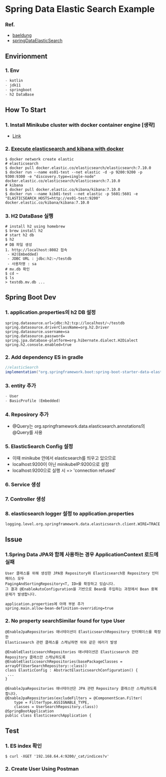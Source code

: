 # Spring Data Elastic Search Example
### Ref.
 - [baeldung](https://www.baeldung.com/spring-data-elasticsearch-tutorial)
 - [springDataElasticSearch](https://tecoble.techcourse.co.kr/post/2021-10-19-elasticsearch/)

## Envirionment
### 1. Env
```gradle
- kotlin
- jdk11
- springboot
- h2 DataBase
```
## How To Start
### 1. Install Minikube cluster with docker container engine [생략]
 - [Link](https://itnext.io/goodbye-docker-desktop-hello-minikube-3649f2a1c469)

### 2. [Execute elasticsearch and kibana with docker](https://www.elastic.co/guide/en/kibana/current/docker.html)
```shell
$ docker network create elastic
# elasticsearch
$ docker pull docker.elastic.co/elasticsearch/elasticsearch:7.10.0
$ docker run --name es01-test --net elastic -d -p 9200:9200 -p 9300:9300 -e "discovery.type=single-node" docker.elastic.co/elasticsearch/elasticsearch:7.10.0
# kibana
$ docker pull docker.elastic.co/kibana/kibana:7.10.0
$ docker run --name kib01-test --net elastic -p 5601:5601 -e "ELASTICSEARCH_HOSTS=http://es01-test:9200" docker.elastic.co/kibana/kibana:7.10.0
```
### 3. H2 DataBase 실행
```shell
# install h2 using homebrew
$ brew install h2
# start h2 db
$ h2
# DB 파일 생성
1. http://localhost:8082 접속
 - H2(Embedded)
 - JDBC URL : jdbc:h2:~/testdb
 - 사용자명 : sa
# mv.db 확인
$ cd ~
$ ls
> testdb.mv.db ...
```

## Spring Boot Dev
### 1. application.properties의 h2 DB 설정
```properties
spring.datasource.url=jdbc:h2:tcp://localhost/~/testdb
spring.datasource.driverClassName=org.h2.Driver
spring.datasource.username=sa
spring.datasource.password=
spring.jpa.database-platform=org.hibernate.dialect.H2Dialect
spring.h2.console.enabled=true
```

### 2. Add dependency ES in gradle
```gradle
//elasticSearch
implementation("org.springframework.boot:spring-boot-starter-data-elasticsearch")
```
### 3. entity 추가
```kotlin
- User
- BasicProfile (Embedded)
```

### 4. Reposirory 추가
 - @Query는 org.springframework.data.elasticsearch.annotations의 @Query를 사용

### 5. ElasticSearch Config 설정
 - 이때 minikube 안에서 elasticsearch를 띄우고 있으므로
 - localhost:9200이 아닌 minikubeIP:9200으로 설정
 - localhost:9200으로 실행 시 => 'connection refused'

### 6. Service 생성

### 7. Controller 생성

### 8. elasticsearch logger 설정 to application.properties
```properties
logging.level.org.springframework.data.elasticsearch.client.WIRE=TRACE
```

## Issue
### 1.Spring Data JPA와 함께 사용하는 경우 ApplicationContext 로드에 실패
```
User 클래스를 위해 생성한 JPA용 Repository와 Elasticsearch용 Repository 인터페이스 모두
PagingAndSortingRepository<T, ID>를 확장하고 있습니다.
그 결과 @EnableAutoConfiguration을 기반으로 Bean을 주입하는 과정에서 Bean 중복 문제가 발생합니다.

application.properties에 아래 부분 추가
spring.main.allow-bean-definition-overriding=true
```
### 2. No property searchSimilar found for type User
```
@EnableJpaRepositories 애너테이션이 ElasticsearchRepository 인터페이스를 확장한
Elasticsearch 관련 클래스를 스캐닝하면 위와 같은 에러가 발생

@EnableElasticsearchRepositories 애너테이션은 Elasticsearch 관련 Repository 클래스만 스캐닝하도록
@EnableElasticsearchRepositories(basePackageClasses = arrayOf(UserSearchRepository::class))
class ElasticConfig : AbstractElasticsearchConfiguration() {
 ...
}

@EnableJpaRepositories 애너테이션은 JPA 관련 Repository 클래스만 스캐닝하도록 합니다.
@EnableJpaRepositories(excludeFilters = @ComponentScan.Filter(
    type = FilterType.ASSIGNABLE_TYPE,
    classes = UserSearchRepository.class))
@SpringBootApplication
public class ElasticsearchApplication {
```
## Test
### 1. ES index 확인
```shell
$ curl -XGET '192.168.64.4:9200/_cat/indices?v'
```
### 2. Create User Using Postman
```api

```



